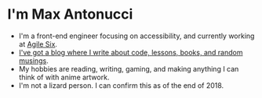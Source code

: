 # I'm Max Antonucci

* I'm a front-end engineer focusing on accessibility, and currently working at [Agile Six](https://agile6.com/).
* [I've got a blog where I write about code, lessons, books, and random musings](https://www.maxwellantonucci.com/).
* My hobbies are reading, writing, gaming, and making anything I can think of with anime artwork.
* I'm not a lizard person. I can confirm this as of the end of 2018.
